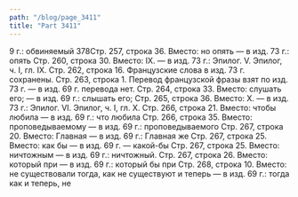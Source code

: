 ```yaml
---
path: "/blog/page_3411"
title: "Part 3411"
---
```


9 г.: обвиняемый
378Стр. 257, строка 36.
Вместо: но опять — в изд. 73 г.: опять
Стр. 260, строка 30.
Вместо: IX. — в изд. 73 г.: Эпилог. V.
Эпилог, ч. I, гл. IX.
Стр. 262, строка 16.
Французские слова в изд. 73 г. сохранены.
Стр. 263, строка 1.
Перевод французской фразы взят по изд. 73 г. — в изд. 69 г. перевода нет.
Стр. 264, строка 33.
Вместо: слушать его; — в изд. 69 г.: слышать его;
Стр. 265, строка 36.
Вместо: X. — в изд. 73 г.: Эпилог. VI.
Эпилог, ч. I, гл. X.
Стр. 266, строка 21.
Вместо: чтобы любила — в изд. 69 г.: что любила
Стр. 266, строка 35.
Вместо: проповедываемому — в изд. 69 г.: проповедываемого
Стр. 267, строка 20.
Вместо: Главная — в изд. 69 г.: Главная же
Стр. 267, строка 25.
Вместо: как бы — в изд. 69 г. — какой-бы
Стр. 267, строка 25.
Вместо: ничтожным — в изд. 69 г.: ничтожный.
Стр. 267, строка 26.
Вместо: который при — в изд. 69 г.: который бы при
Стр. 268, строка 10.
Вместо: не существовали тогда, как не существуют и теперь — в изд. 69 г.: тогда как и теперь, не
